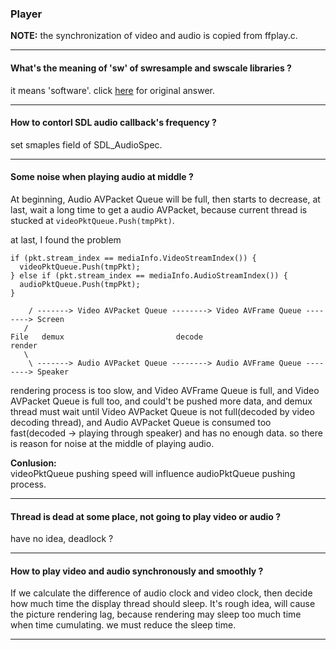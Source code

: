 ### Player

**NOTE:**
the synchronization of video and audio is copied from ffplay.c.

---
#### What's the meaning of 'sw' of swresample and swscale libraries ?
it means 'software'. click [here](https://stackoverflow.com/questions/43066572/what-is-the-meaning-of-sw-in-libswscale-of-ffmpeg) for original answer.

---
#### How to contorl SDL audio callback's frequency ?
set smaples field of SDL_AudioSpec.

---
#### Some noise when playing audio at middle ?
At beginning, Audio AVPacket Queue will be full, then starts to decrease, at last, wait a long time
to get a audio AVPacket, because current thread is stucked at `videoPktQueue.Push(tmpPkt)`.

at last, I found the problem
```
if (pkt.stream_index == mediaInfo.VideoStreamIndex()) {
  videoPktQueue.Push(tmpPkt);
} else if (pkt.stream_index == mediaInfo.AudioStreamIndex()) {
  audioPktQueue.Push(tmpPkt);
}

    / -------> Video AVPacket Queue --------> Video AVFrame Queue --------> Screen
   /  
File   demux                         decode                        render
   \
    \ -------> Audio AVPacket Queue --------> Audio AVFrame Queue --------> Speaker
```

rendering process is too slow, and Video AVFrame Queue is full, and Video AVPacket Queue is full too, and could't be pushed
more data, and demux thread must wait until Video AVPacket Queue is not full(decoded by video decoding thread), and Audio AVPacket
Queue is consumed too fast(decoded -> playing through speaker) and has no enough data. so there is reason for noise at the middle of
playing audio.

**Conlusion:**  
videoPktQueue pushing speed will influence audioPktQueue pushing process.

---
#### Thread is dead at some place, not going to play video or audio ?
have no idea, deadlock ?

---
#### How to play video and audio synchronously and smoothly ?
If we calculate the difference of audio clock and video clock, then decide how much time
the display thread should sleep. It's rough idea, will cause the picture rendering lag,
because rendering may sleep too much time when time cumulating. we must reduce the sleep
time.

---
#### 